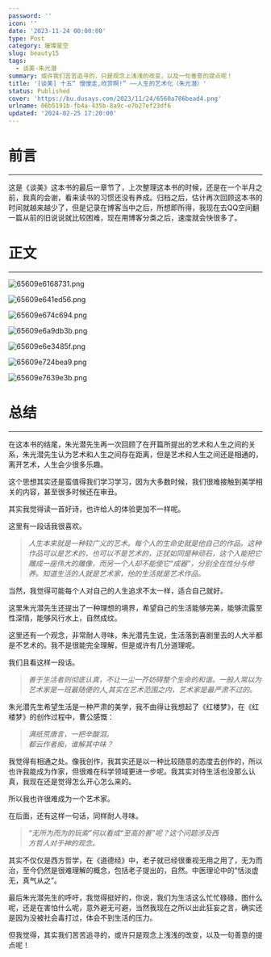 ```yaml
---
password: ''
icon: ''
date: '2023-11-24 00:00:00'
type: Post
category: 璀璨星空
slug: beauty15
tags:
  - 谈美-朱光潜
summary: 或许我们苦苦追寻的，只是观念上浅浅的改变，以及一句善意的提点呢！
title: '[谈美] 十五“ 慢慢走,欣赏啊!” ——人生的艺术化（朱光潜）'
status: Published
cover: 'https://bu.dusays.com/2023/11/24/6560a786bead4.png'
urlname: 06b5191b-fb4a-435b-8a9c-e7b27ef23df6
updated: '2024-02-25 17:20:00'
---
```


# 前言


---


  这是《谈美》这本书的最后一章节了，上次整理这本书的时候，还是在一个半月之前，我真的会谢，看来读书的习惯还没有养成。归档之后，估计再次回顾这本书的时间就越来越少了，但是记录在博客当中之后，所想即所得，我现在去QQ空间翻一篇从前的旧说说就比较困难，现在用博客分类之后，速度就会快很多了。


# 正文


---


![65609e6168731.png](https://bu.dusays.com/2023/11/24/65609e6168731.png)


![65609e641ed56.png](https://bu.dusays.com/2023/11/24/65609e641ed56.png)


![65609e674c694.png](https://bu.dusays.com/2023/11/24/65609e674c694.png)


![65609e6a9db3b.png](https://bu.dusays.com/2023/11/24/65609e6a9db3b.png)


![65609e6e3485f.png](https://bu.dusays.com/2023/11/24/65609e6e3485f.png)


![65609e724bea9.png](https://bu.dusays.com/2023/11/24/65609e724bea9.png)


![65609e7639e3b.png](https://bu.dusays.com/2023/11/24/65609e7639e3b.png)


# 总结


---


  在这本书的结尾，朱光潜先生再一次回顾了在开篇所提出的艺术和人生之间的关系，朱光潜先生认为艺术和人生之间存在距离，但是艺术和人生之间还是相通的，离开艺术，人生会少很多乐趣。


  这个思想其实还是蛮值得我们学习学习，因为大多数时候，我们很难接触到美学相关的内容，甚至很多时候还在审丑。


  其实我觉得读一首好诗，也许给人的体验更加不一样呢。


  这里有一段话我很喜欢。


>   _人生本来就是一种较广义的艺术。每个人的生命史就是他自己的作品。这种作品可以是艺术的，也可以不是艺术的，正犹如同是种顽石，这个人能把它雕成一座伟大的雕像，而另一个人却不能使它“成器”，分别全在性分与修养。知道生活的人就是艺术家，他的生活就是艺术作品。_


  当然，我觉得可能每个人对自己的人生追求不太一样，适合自己就好。


  这里朱光潜先生还提出了一种理想的境界，希望自己的生活能够完美，能够流露至性深情，能够风行水上，自然成纹。


  这里还有一个观念，非常耐人寻味，朱光潜先生说，生活落到喜剧里去的人大半都是不艺术的。我不是很能完全理解，但是或许有几分道理呢。


  我们且看这样一段话。


> _善于生活者则彻底认真，不让一尘一芥妨碍整个生命的和谐。一般人常以为艺术家是一班最随便的人,其实在艺术范围之内，艺术家是最严肃不过的。_


  朱光潜先生希望生活是一种严肃的美学，我不由得让我想起了《红楼梦》，在《红楼梦》的创作过程中，曹公感慨：


> _满纸荒唐言，一把辛酸泪。  
> 都云作者痴，谁解其中味？_


  我觉得有相通之处。像我创作，我其实还是以一种比较随意的态度去创作的，所以也许我能成为作家，但很难在科学领域更进一步呢。我其实对待生活也没那么认真，我现在还是觉得怎么开心怎么来的。


  所以我也许很难成为一个艺术家。


  在后面，还有这样一句话，同样耐人寻味。


> _“无所为而为的玩索”何以看成“至高的善”呢？这个问题涉及西  
> 方哲人对于神的观念。_


  其实不仅仅是西方哲学，在《道德经》中，老子就已经很重视无用之用了，无为而治，至今仍然是很难理解的概念，包括老子提出的，自然。中医理论中的“恬淡虚无，真气从之”。


  最后朱光潜先生的呼吁，我觉得挺好的，你说，我们为生活这么忙忙碌碌，图什么呢，还是在害怕什么呢，意外避无可避，当然我现在之所以出此狂妄之言，确实还是因为没被社会毒打过，体会不到生活的压力。


  但我觉得，其实我们苦苦追寻的，或许只是观念上浅浅的改变，以及一句善意的提点呢！

